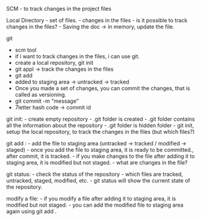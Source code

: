 SCM - to track changes in the project files

Local Directory
    - set of files.
    - changes in the files
    - is it possible to track changes in the files?
    - Saving the doc -> in memory, update the file. 

git 
   - scm tool
   - if i want to track changes in the files, i can use git.
   - create a local repository, git init
   - git appl -> track the changes in the files
   - git add <file>
   - added to staging area -> untracked -> tracked
   - Once you made a set of changes, you can commit the changes, that is called as versioning.
   - git commit -m "message"
   - 7letter hash code -> commit id
   

git init: 
    - create empty repository
    - .git folder is created
    - .git folder contains all the information about the repository
    - .git folder is hidden folder
    - git init, setup the local repository, to track the changes in the files (but which files?)

git add <file>:
    - add the file to staging area (untracked -> tracked / modified -> staged)
    - once you add the file to staging area, it is ready to be committed., after commit, it is tracked.
    - if you make changes to the file after adding it to staging area, it is modified but not staged.
    - what are changes in the file?

git status:
    - check the status of the repository
    - which files are tracked, untracked, staged, modified, etc.
    - git status will show the current state of the repository.

modify a file:
    - if you modify a file after adding it to staging area, it is modified but not staged.
    - you can add the modified file to staging area again using git add <file>.